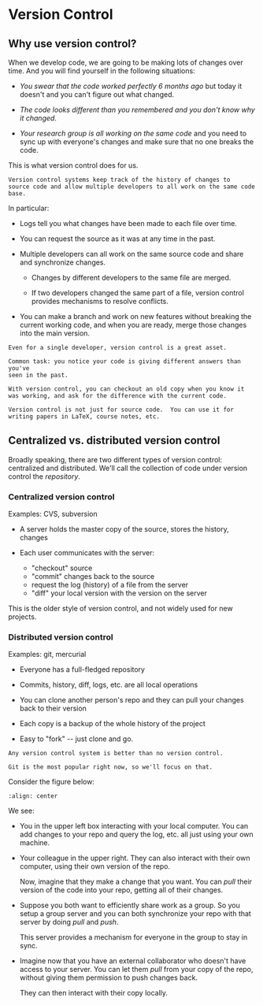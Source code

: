 # Version Control

## Why use version control?

When we develop code, we are going to be making lots of changes over
time.  And you will find yourself in the following situations:

* *You swear that the code worked perfectly 6 months ago* but today it doesn't and
  you can't figure out what changed.

* *The code looks different than you remembered and you don't know why it changed*.

* *Your research group is all working on the same code* and you need to sync up with
  everyone's changes and make sure that no one breaks the code.

This is what version control does for us.


```{note}
Version control systems keep track of the history of changes to
source code and allow multiple developers to all work on the same code
base.
```

In particular:

* Logs tell you what changes have been made to each file over time.

* You can request the source as it was at any time in the past.

* Multiple developers can all work on the same source code and share and synchronize changes.

  * Changes by different developers to the same file are merged.

  * If two developers changed the same part of a file, version control
    provides mechanisms to resolve conflicts.

* You can make a branch and work on new features without breaking the
  current working code, and when you are ready, merge those changes
  into the main version.


```{note}
Even for a single developer, version control is a great asset.

Common task: you notice your code is giving different answers than you've
seen in the past.

With version control, you can checkout an old copy when you know it
was working, and ask for the difference with the current code.
```

```{tip}
Version control is not just for source code.  You can use it for
writing papers in LaTeX, course notes, etc.
```

## Centralized vs. distributed version control

Broadly speaking, there are two different types of version control:
centralized and distributed.  We'll call the collection of code under
version control the *repository*.

### Centralized version control

Examples: CVS, subversion

* A server holds the master copy of the source, stores the history, changes

* Each user communicates with the server:

  * "checkout" source
  * "commit" changes back to the source
  * request the log (history) of a file from the server
  * "diff" your local version with the version on the server

This is the older style of version control, and not widely used for new projects.


### Distributed version control

Examples: git, mercurial

* Everyone has a full-fledged repository

* Commits, history, diff, logs, etc. are all local operations

* You can clone another person's repo and they can pull your changes
  back to their version

* Each copy is a backup of the whole history of the project

* Easy to "fork" -- just clone and go.

```{tip}
Any version control system is better than no version control.

Git is the most popular right now, so we'll focus on that.
```

Consider the figure below:

```{image} distributed_version_control.png
:align: center
```

We see:

*  You in the upper left box interacting with your local computer.
   You can add changes to your repo and query the log, etc. all just
   using your own machine.

*  Your colleague in the upper right.  They can also interact with
   their own computer, using their own version of the repo.

   Now, imagine that they make a change that you want.  You can *pull*
   their version of the code into your repo, getting all of their
   changes.

*  Suppose you both want to efficiently share work as a group.  So you
   setup a group server and you can both synchronize your repo with
   that server by doing *pull* and *push*.

   This server provides a mechanism for everyone in the group to stay
   in sync.

*  Imagine now that you have an external collaborator who doesn't have
   access to your server.  You can let them *pull* from your copy of
   the repo, without giving them permission to push changes back.

   They can then interact with their copy locally.

